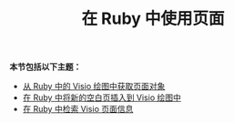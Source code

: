 ﻿---
title: 在 Ruby 中使用页面
type: docs
weight: 40
url: /zh/java/working-with-pages-in-ruby/
---
**本节包括以下主题：**

- [从 Ruby 中的 Visio 绘图中获取页面对象](/diagram/zh/java/get-a-page-object-from-visio-drawing-in-ruby/)
- [在 Ruby 中将新的空白页插入到 Visio 绘图中](/diagram/zh/java/insert-a-new-blank-page-into-a-visio-drawing-in-ruby/)
- [在 Ruby 中检索 Visio 页面信息](/diagram/zh/java/retrieve-visio-page-information-in-ruby/)
